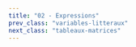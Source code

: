 ```yaml
---
title: "02 - Expressions"
prev_class: "variables-litteraux"
next_class: "tableaux-matrices"
---
```


